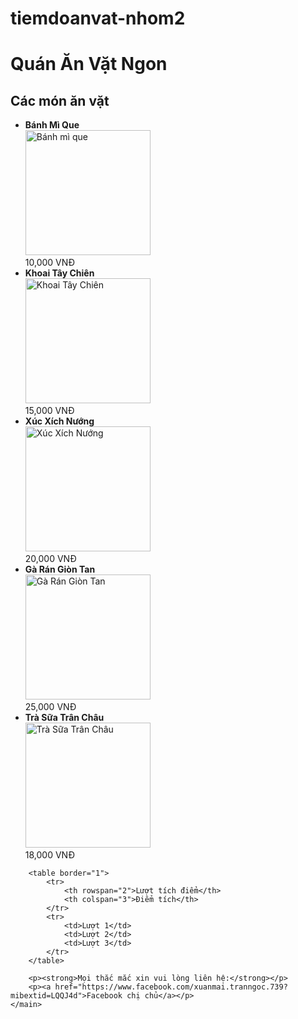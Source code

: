 # tiemdoanvat-nhom2
<!DOCTYPE html>  
<html>  
<head>  
    <title>Quán Ăn Vặt Ngon</title>  
</head>
<body>  
    <div>  
        <h1>Quán Ăn Vặt Ngon</h1>  
    </div>  
    <main>  
        <h2>Các món ăn vặt</h2>  
        <ul>  
            <li>
                <strong>Bánh Mì Que</strong>
                <br>
                <img src="picture/banhmique.jpg" alt="Bánh mì que" width="200">
                <br>
                <span>10,000 VNĐ</span>
            </li>  
            <li>
                <strong>Khoai Tây Chiên</strong>
                <br>
                <img src="c:\Users\THANH LIEM\Documents\projectwebsite\Pictures\khoai-tay-chien.jpg.jpg" alt="Khoai Tây Chiên" width="200">
                <br>
                <span>15,000 VNĐ</span>
            </li>  
            <li>
                <strong>Xúc Xích Nướng</strong>
                <br>
                <img src="c:\Users\THANH LIEM\Documents\projectwebsite\Pictures\xuc-xich-nuong.jpg" alt="Xúc Xích Nướng" width="200">
                <br>
                <span>20,000 VNĐ</span>
            </li>  
            <li>
                <strong>Gà Rán Giòn Tan</strong>
                <br>
                <img src="c:\Users\THANH LIEM\Documents\projectwebsite\Pictures\ga-ran.jpg" alt="Gà Rán Giòn Tan" width="200">
                <br>
                <span>25,000 VNĐ</span>
            </li>  
            <li>
                <strong>Trà Sữa Trân Châu</strong>
                <br>
                <img src="c:\Users\THANH LIEM\Documents\projectwebsite\Pictures\tra-sua-tran-chau.jpg" alt="Trà Sữa Trân Châu" width="200">
                <br>
                <span>18,000 VNĐ</span>
            </li>
        </ul>
        
        <table border="1">
            <tr>
                <th rowspan="2">Lượt tích điểm</th>
                <th colspan="3">Điểm tích</th>
            </tr>
            <tr>
                <td>Lượt 1</td>
                <td>Lượt 2</td>
                <td>Lượt 3</td>
            </tr>
        </table>
        
        <p><strong>Mọi thắc mắc xin vui lòng liên hệ:</strong></p>
        <p><a href="https://www.facebook.com/xuanmai.tranngoc.739?mibextid=LQQJ4d">Facebook chị chủ</a></p>
    </main>  
</body>  
</html>
